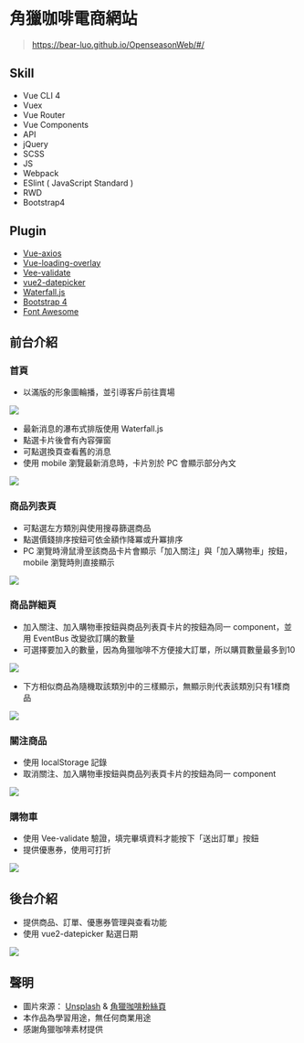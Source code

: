 # 角獵咖啡電商網站
> https://bear-luo.github.io/OpenseasonWeb/#/

## Skill
* Vue CLI 4
* Vuex
* Vue Router
* Vue Components
* API
* jQuery
* SCSS
* JS
* Webpack
* ESlint ( JavaScript Standard )
* RWD
* Bootstrap4

## Plugin
* [Vue-axios](https://github.com/axios/axios)
* [Vue-loading-overlay](https://github.com/ankurk91/vue-loading-overlay)
* [Vee-validate](https://github.com/baianat/vee-validate)
* [vue2-datepicker](https://github.com/mengxiong10/vue2-datepicker)
* [Waterfall.js](http://raphamorim.io/waterfall.js/)
* [Bootstrap 4](https://getbootstrap.com/)
* [Font Awesome](https://fontawesome.com/)

## 前台介紹
### 首頁
* 以滿版的形象圖輪播，並引導客戶前往賣場

![](https://user-images.githubusercontent.com/61472045/89060646-f0b1e680-d395-11ea-99de-fe3182350baf.png)

* 最新消息的瀑布式排版使用 Waterfall.js
* 點選卡片後會有內容彈窗
* 可點選換頁查看舊的消息
* 使用 mobile 瀏覽最新消息時，卡片別於 PC 會顯示部分內文

![](https://user-images.githubusercontent.com/61472045/89059539-f4dd0480-d393-11ea-86fc-c3bde541f152.png)

### 商品列表頁
* 可點選左方類別與使用搜尋篩選商品
* 點選價錢排序按鈕可依金額作降冪或升冪排序
* PC 瀏覽時滑鼠滑至該商品卡片會顯示「加入關注」與「加入購物車」按鈕，mobile 瀏覽時則直接顯示

![](https://user-images.githubusercontent.com/61472045/89060871-5605d780-d396-11ea-9ce8-f990653c2c72.png)

### 商品詳細頁
* 加入關注、加入購物車按鈕與商品列表頁卡片的按鈕為同一 component，並用 EventBus 改變欲訂購的數量
* 可選擇要加入的數量，因為角獵咖啡不方便接大訂單，所以購買數量最多到10

![](https://user-images.githubusercontent.com/61472045/89063890-8d2ab780-d39b-11ea-9174-9a8154d57cac.png)

* 下方相似商品為隨機取該類別中的三樣顯示，無顯示則代表該類別只有1樣商品

![](https://user-images.githubusercontent.com/61472045/89064604-df200d00-d39c-11ea-9544-629b0237eb51.png)

### 關注商品
* 使用 localStorage 記錄
* 取消關注、加入購物車按鈕與商品列表頁卡片的按鈕為同一 component

![](https://user-images.githubusercontent.com/61472045/89064934-6ff6e880-d39d-11ea-9035-e39096748100.png)

### 購物車
* 使用 Vee-validate 驗證，填完畢填資料才能按下「送出訂單」按鈕
* 提供優惠券，使用可打折

![](https://user-images.githubusercontent.com/61472045/89065237-de3bab00-d39d-11ea-86a0-2100d6e83e55.png)

## 後台介紹
* 提供商品、訂單、優惠券管理與查看功能
* 使用 vue2-datepicker 點選日期

![](https://user-images.githubusercontent.com/61472045/89065839-fc55db00-d39e-11ea-82a2-24e4e9844bfb.png)

## 聲明
* 圖片來源： [Unsplash](https://unsplash.com/) & [角獵咖啡粉絲頁](https://www.facebook.com/pages/category/Coffee-Shop/%E8%A7%92%E7%8D%B5%E5%92%96%E5%95%A1-Open-Season-642663222541449/)
* 本作品為學習用途，無任何商業用途
* 感謝角獵咖啡素材提供


